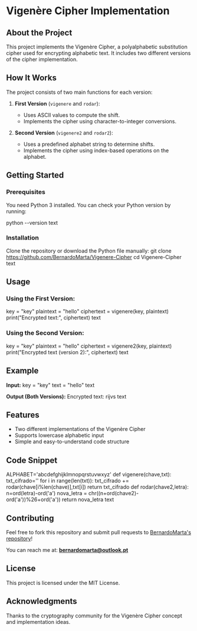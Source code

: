 # Vigenère Cipher Implementation

## About the Project
This project implements the Vigenère Cipher, a polyalphabetic substitution cipher used for encrypting alphabetic text. It includes two different versions of the cipher implementation.

## How It Works
The project consists of two main functions for each version:

1. **First Version** (`vigenere` and `rodar`):
   - Uses ASCII values to compute the shift.
   - Implements the cipher using character-to-integer conversions.

2. **Second Version** (`vigenere2` and `rodar2`):
   - Uses a predefined alphabet string to determine shifts.
   - Implements the cipher using index-based operations on the alphabet.

## Getting Started

### Prerequisites
You need Python 3 installed. You can check your Python version by running:

python --version
text

### Installation
Clone the repository or download the Python file manually:
git clone https://github.com/BernardoMarta/Vigenere-Cipher
cd Vigenere-Cipher
text

## Usage

### Using the First Version:
key = "key"
plaintext = "hello"
ciphertext = vigenere(key, plaintext)
print("Encrypted text:", ciphertext)
text

### Using the Second Version:
key = "key"
plaintext = "hello"
ciphertext = vigenere2(key, plaintext)
print("Encrypted text (version 2):", ciphertext)
text

## Example

**Input:**
key = "key"
text = "hello"
text

**Output (Both Versions):**
Encrypted text: rijvs
text

## Features
- Two different implementations of the Vigenère Cipher
- Supports lowercase alphabetic input
- Simple and easy-to-understand code structure

## Code Snippet
ALPHABET='abcdefghijklmnopqrstuvwxyz'
def vigenere(chave,txt):
txt_cifrado=''
for i in range(len(txt)):
txt_cifrado += rodar(chave[i%len(chave)],txt[i])
return txt_cifrado
def rodar(chave2,letra):
n=ord(letra)-ord('a')
nova_letra = chr((n+ord(chave2)-ord('a'))%26+ord('a'))
return nova_letra
text

## Contributing
Feel free to fork this repository and submit pull requests to [BernardoMarta's repository](https://github.com/BernardoMarta/Vigenere-Cipher)!

You can reach me at: **bernardomarta@outlook.pt**

## License
This project is licensed under the MIT License.

## Acknowledgments
Thanks to the cryptography community for the Vigenère Cipher concept and implementation ideas.
